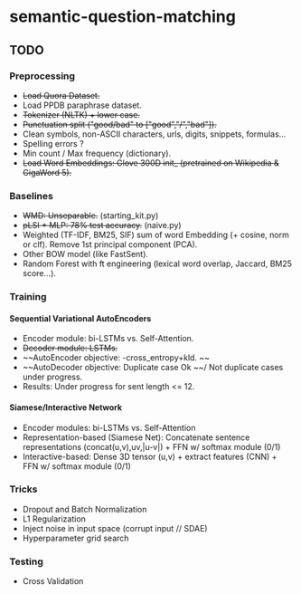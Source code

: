 # semantic-question-matching

## TODO

### Preprocessing
- ~~Load Quora Dataset.~~
- Load PPDB paraphrase dataset.
- ~~Tokenizer (NLTK) + lower case.~~
- ~~Punctuation split ("good/bad" to ["good","/","bad"]).~~
- Clean symbols, non-ASCII characters, urls, digits, snippets, formulas...
- Spelling errors ?
- Min count / Max frequency (dictionary).
- ~~Load Word Embeddings: Glove 300D init_ (pretrained on Wikipedia & GigaWord 5).~~

### Baselines
- ~~WMD: Unseparable.~~ (starting_kit.py)
- ~~pLSI + MLP: 78% test accuracy.~~ (naive.py)
- Weighted (TF-IDF, BM25, SIF) sum of word Embedding (+ cosine, norm or clf). Remove 1st principal component (PCA).
- Other BOW model (like FastSent).
- Random Forest with ft engineering (lexical word overlap, Jaccard, BM25 score...).

### Training

#### Sequential Variational AutoEncoders
- Encoder module: bi-LSTMs vs. Self-Attention.
- ~~Decoder module: LSTMs.~~
- ~~AutoEncoder objective: -cross_entropy+kld. ~~
- ~~AutoDecoder objective: Duplicate case Ok ~~/ Not duplicate cases under progress.
- Results: Under progress for sent length <= 12.

#### Siamese/Interactive Network
- Encoder modules: bi-LSTMs vs. Self-Attention
- Representation-based (Siamese Net): Concatenate sentence representations (concat(u,v),uv,|u-v|) + FFN w/ softmax module (0/1)
- Interactive-based: Dense 3D tensor (u,v) + extract features (CNN) + FFN w/ softmax module (0/1)

### Tricks
- Dropout and Batch Normalization
- L1 Regularization
- Inject noise in input space (corrupt input // SDAE)
- Hyperparameter grid search


### Testing 
- Cross Validation
